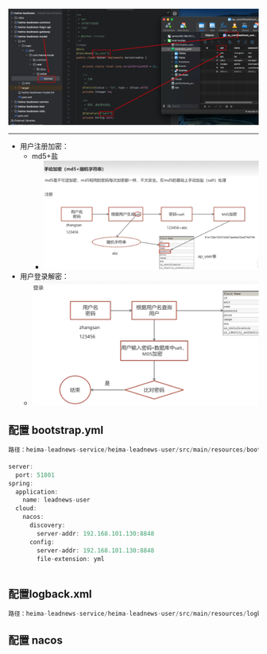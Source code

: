 
![Pasted image 20231104134331](BEFORE/附件/Pasted%20image%2020231104134331.png)

-------
- 用户注册加密：
	- md5+盐
		- ![Pasted image 20231104134628](BEFORE/附件/Pasted%20image%2020231104134628.png)
- 用户登录解密：
	- ![Pasted image 20231104134818](BEFORE/附件/Pasted%20image%2020231104134818.png)
## 配置 bootstrap.yml
```java
路径：heima-leadnews-service/heima-leadnews-user/src/main/resources/bootstrap.yml

server:
  port: 51801
spring:
  application:
    name: leadnews-user
  cloud:
    nacos:
      discovery:
        server-addr: 192.168.101.130:8848
      config:
        server-addr: 192.168.101.130:8848
        file-extension: yml
    
```

## 配置logback.xml
```java
路径：heima-leadnews-service/heima-leadnews-user/src/main/resources/logback.xml
```

## 配置 nacos